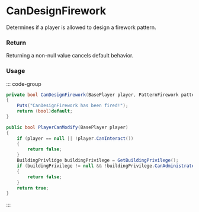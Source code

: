 # CanDesignFirework
<Badge type="info" text="Firework"/>[<Badge type="danger" text="Carbon Compatible"/>](https://github.com/CarbonCommunity/Carbon)[<Badge type="warning" text="Oxide Compatible"/>](https://github.com/OxideMod/Oxide.Rust)
Determines if a player is allowed to design a firework pattern.

### Return
Returning a non-null value cancels default behavior.

### Usage
::: code-group
```csharp [Example]
private bool CanDesignFirework(BasePlayer player, PatternFirework patternFirework)
{
	Puts("CanDesignFirework has been fired!");
	return (bool)default;
}
```
```csharp [Source — Assembly-CSharp @ PatternFirework]
public bool PlayerCanModify(BasePlayer player)
{
	if (player == null || !player.CanInteract())
	{
		return false;
	}
	BuildingPrivlidge buildingPrivilege = GetBuildingPrivilege();
	if (buildingPrivilege != null && !buildingPrivilege.CanAdministrate(player))
	{
		return false;
	}
	return true;
}

```
:::
